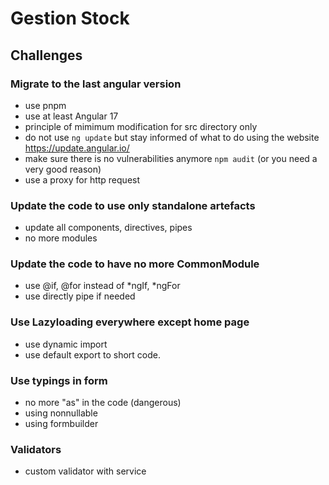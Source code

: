 # Gestion Stock

## Challenges

### Migrate to the last angular version

- use pnpm
- use at least Angular 17
- principle of mimimum modification for src directory only
- do not use `ng update` but stay informed of what to do using the website https://update.angular.io/
- make sure there is no vulnerabilities anymore `npm audit` (or you need a very good reason)
- use a proxy for http request

### Update the code to use only standalone artefacts

- update all components, directives, pipes
- no more modules

### Update the code to have no more CommonModule

- use @if, @for instead of *ngIf, *ngFor
- use directly pipe if needed

### Use Lazyloading everywhere except home page

- use dynamic import
- use default export to short code.

### Use typings in form

- no more "as" in the code (dangerous)
- using nonnullable
- using formbuilder

### Validators

- custom validator with service
